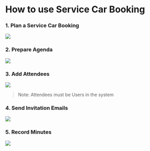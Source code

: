 # How to use Service Car Booking

### 1. Plan a Service Car Booking

<img class="screenshot" src="{{ docs_base_url }}/assets/img/plan-a-Service Car Booking.png">

### 2. Prepare Agenda

<img class="screenshot" src="{{ docs_base_url }}/assets/img/prepare-agenda.png">

### 3. Add Attendees

<img class="screenshot" src="{{ docs_base_url }}/assets/img/add-attendees.png">

> Note: Attendees must be Users in the system

### 4. Send Invitation Emails

<img class="screenshot" src="{{ docs_base_url }}/assets/img/send-invitation-emails.png">

### 5. Record Minutes

<img class="screenshot" src="{{ docs_base_url }}/assets/img/record-minutes.png">

